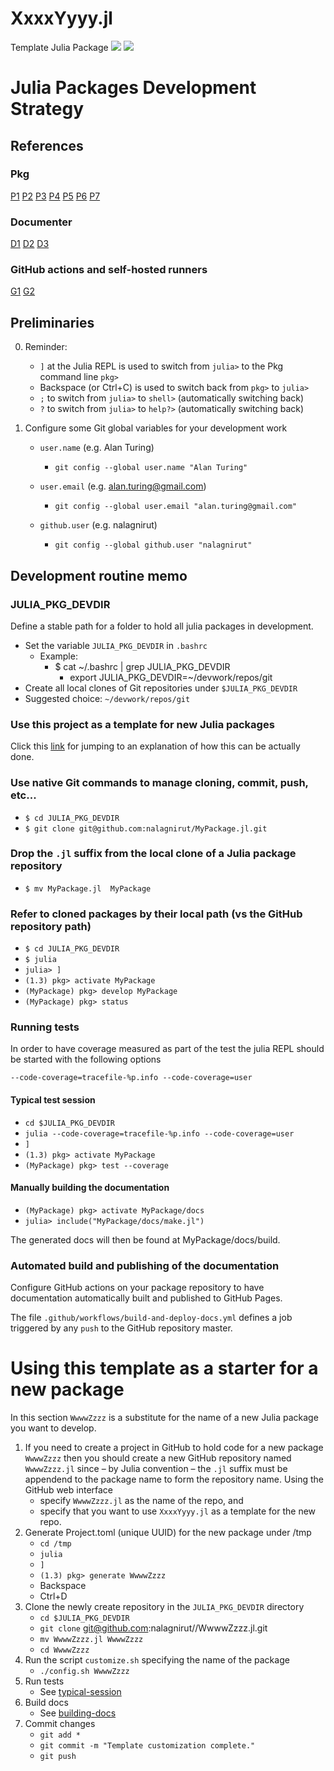 # XxxxYyyy.jl
Template Julia Package 
[![](https://img.shields.io/badge/docs-stable-blue.svg)](https://ollecram.github.io/MyPackage.jl/stable)
[![](https://img.shields.io/badge/docs-dev-blue.svg)](https://ollecram.github.io/MyPackage.jl/dev)

# Julia Packages Development Strategy

## References 

### Pkg

[P1](https://julialang.github.io/Pkg.jl/v1.3)
[P2](https://github.com/JuliaLang/Example.jl)
[P3](https://github.com/invenia/PkgTemplates.jl/tree/v0.6.3)
[P4](https://github.com/JuliaCI/Coverage.jl)
[P5](https://tlienart.github.io/pub/julia/dev-pkg.html)
[P6](https://www.juliabloggers.com/finalizing-your-julia-package-documentation-testing-coverage-and-publishing/)
[P7](https://docs.julialang.org/en/v1/manual/style-guide/index.html)


### Documenter

[D1](https://juliadocs.github.io/Documenter.jl/stable/)
[D2](https://pages.github.com/)
[D3](https://docs.julialang.org/en/v1/stdlib/Markdown/)


### GitHub actions and self-hosted runners
[G1](https://help.github.com/en/actions/automating-your-workflow-with-github-actions)
[G2](https://help.github.com/en/actions/automating-your-workflow-with-github-actions/configuring-the-self-hosted-runner-application-as-a-service)


## Preliminaries

0. Reminder:
	- `]` at the Julia REPL is used to switch from `julia>` to the Pkg command line `pkg>`
	- Backspace (or Ctrl+C) is used to switch back from `pkg>` to `julia>`
    - `;` 		to switch from `julia>` to `shell>`     (automatically switching back)
	- `?` 		to switch from `julia>` to `help?>`     (automatically switching back)
		

1. Configure some Git global variables for your development work

	- `user.name` (e.g. Alan Turing)
    	- `git config --global user.name "Alan Turing"`
	
    - `user.email` (e.g. alan.turing@gmail.com)
	    - `git config --global user.email "alan.turing@gmail.com"`
  
    - `github.user` (e.g. nalagnirut)
    	- `git config --global github.user "nalagnirut"`


## Development routine memo

### JULIA_PKG_DEVDIR
Define a stable path for a folder to hold all julia packages in development. 
- Set the variable `JULIA_PKG_DEVDIR` in `.bashrc`
    - Example: 
	    - $ cat ~/.bashrc | grep JULIA_PKG_DEVDIR
    		- export JULIA_PKG_DEVDIR=~/devwork/repos/git
- Create all local clones of Git repositories under `$JULIA_PKG_DEVDIR`
- Suggested choice: `~/devwork/repos/git`

### Use this project as a template for new Julia packages
Click this [link](#using-this-template-as-a-starter-for-a-new-package) for jumping to an explanation of how this can be actually done.

### Use native Git commands to manage cloning, commit, push, etc...
- `$ cd JULIA_PKG_DEVDIR`
- `$ git clone git@github.com:nalagnirut/MyPackage.jl.git`

### Drop the `.jl` suffix from the local clone of a Julia package repository 
- `$ mv MyPackage.jl  MyPackage`

### Refer to cloned packages by their local path (vs the GitHub repository path)
- `$ cd JULIA_PKG_DEVDIR`
- `$ julia`
- `julia> ]`
- `(1.3) pkg> activate MyPackage`
- `(MyPackage) pkg> develop MyPackage`
- `(MyPackage) pkg> status`

### Running tests
In order to have coverage measured as part of the test the julia REPL should be started with the following options        

`--code-coverage=tracefile-%p.info --code-coverage=user`

#### Typical test session 
- `cd $JULIA_PKG_DEVDIR`
- `julia --code-coverage=tracefile-%p.info --code-coverage=user`
- `]`
- `(1.3) pkg> activate MyPackage`
- `(MyPackage) pkg> test --coverage`

#### Manually building the documentation 
- `(MyPackage) pkg> activate MyPackage/docs`
- `julia> include("MyPackage/docs/make.jl")`

The generated docs will then be found at MyPackage/docs/build.

### Automated build and publishing of the documentation

Configure GitHub actions on your package repository to have documentation automatically
built and published to GitHub Pages.

The file `.github/workflows/build-and-deploy-docs.yml` defines a job triggered by any `push` to the GitHub repository master.

# Using this template as a starter for a new package

In this section `WwwwZzzz` is a substitute for the name of a new Julia package you want to develop. 

1. If you need to create a project in GitHub to hold code for a new package `WwwwZzzz` then you should create a new GitHub repository named `WwwwZzzz.jl` since &ndash; by Julia convention &ndash; the `.jl` suffix must be appendend to the package name to form the repository name. Using the GitHub web interface 
    - specify `WwwwZzzz.jl` as the name of the repo, and
    - specify that you want to use `XxxxYyyy.jl` as a template for the new repo.
2. Generate Project.toml (unique UUID) for the new package under /tmp
    - `cd /tmp`
    - `julia`
    - `]`
    - `(1.3) pkg> generate WwwwZzzz`
    - Backspace
    - Ctrl+D
3. Clone the newly create repository in the `JULIA_PKG_DEVDIR` directory
    - `cd $JULIA_PKG_DEVDIR`
    - `git clone` git@github.com:nalagnirut//WwwwZzzz.jl.git
    - `mv WwwwZzzz.jl WwwwZzzz`
    - `cd WwwwZzzz`
4. Run the script `customize.sh` specifying the name of the package
    - `./config.sh WwwwZzzz`
5. Run tests
    - See [typical-session](#typical-test-session)
6. Build docs
    - See [building-docs](#manually-building-the-documentation)
7. Commit changes
    - `git add *`
    - `git commit -m "Template customization complete."`
    - `git push`

